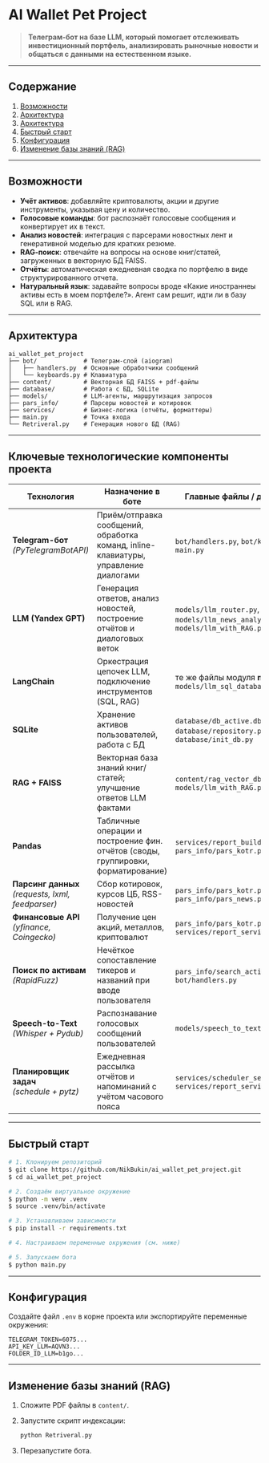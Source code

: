 # AI Wallet Pet Project

> **Телеграм‑бот на базе LLM, который помогает отслеживать инвестиционный портфель, анализировать рыночные новости и общаться с данными на естественном языке.**

---

## Содержание
1. [Возможности](#возможности)
2. [Архитектура](#архитектура)
3. [Архитектура](#архитектура)
4. [Быстрый старт](#быстрый-старт)
5. [Конфигурация](#конфигурация)
6. [Изменение базы знаний (RAG)](#изменение-базы-знаний-rag)

---

## Возможности

- **Учёт активов**: добавляйте криптовалюты, акции и другие инструменты, указывая цену и количество.
- **Голосовые команды**: бот распознаёт голосовые сообщения и конвертирует их в текст.
- **Анализ новостей**: интеграция с парсерами новостных лент и генеративной моделью для кратких резюме.
- **RAG‑поиск**: отвечайте на вопросы на основе книг/статей, загруженных в векторную БД FAISS.
- **Отчёты**: автоматическая ежедневная сводка по портфелю в виде структурированного отчета.
- **Натуральный язык**: задавайте вопросы вроде «Какие иностраннеы активы есть в моем портфеле?». Агент сам решит, идти ли в базу SQL или в RAG.

---

## Архитектура

```
ai_wallet_pet_project
├── bot/             # Телеграм‑слой (aiogram)
│   ├── handlers.py  # Основные обработчики сообщений
│   └── keyboards.py # Клавиатура
├── content/         # Векторная БД FAISS + pdf-файлы 
├── database/        # Работа с БД, SQLite
├── models/          # LLM‑агенты, маршрутизация запросов
├── pars_info/       # Парсеры новостей и котировок
├── services/        # Бизнес‑логика (отчёты, форматтеры)
├── main.py          # Точка входа
└── Retriveral.py    # Генерация нового БД (RAG)
```

---

## Ключевые технологические компоненты проекта

| Технология                                            | Назначение в боте                                                                   | Главные файлы / директории                                                      |
| ----------------------------------------------------- | ----------------------------------------------------------------------------------- | ------------------------------------------------------------------------------- |
| **Telegram-бот** <br>*(PyTelegramBotAPI)*             | Приём/отправка сообщений, обработка команд, inline-клавиатуры, управление диалогами | `bot/handlers.py`, `bot/keyboards.py`, `main.py`                                |
| **LLM (Yandex GPT)**                                  | Генерация ответов, анализ новостей, построение отчётов и диалоговых веток           | `models/llm_router.py`, `models/llm_news_analysis.py`, `models/llm_with_RAG.py` |
| **LangChain**                                         | Оркестрация цепочек LLM, подключение инструментов (SQL, RAG)                        | те же файлы модуля **models** + `models/llm_sql_database_toolkit.py`            |
| **SQLite**                                            | Хранение активов пользователей, работа с БД                                         | `database/db_active.db`, `database/repository.py`, `database/init_db.py`        |
| **RAG + FAISS**                                       | Векторная база знаний книг/статей; улучшение ответов LLM фактами                    | `content/rag_vector_db/`, `models/llm_with_RAG.py`                              |
| **Pandas**                                            | Табличные операции и построение фин. отчётов (своды, группировки, форматирование)   | `services/report_builder.py`, `pars_info/pars_kotr.py`                          |
| **Парсинг данных** <br>*(requests, lxml, feedparser)* | Сбор котировок, курсов ЦБ, RSS-новостей                                             | `pars_info/pars_kotr.py`, `pars_info/pars_news.py`                              |
| **Финансовые API** <br>*(yfinance, Coingecko)*        | Получение цен акций, металлов, криптовалют                                          | `pars_info/pars_kotr.py`, `services/report_service.py`                          |
| **Поиск по активам** <br>*(RapidFuzz)*                | Нечёткое сопоставление тикеров и названий при вводе пользователя                    | `pars_info/search_active.py`, `bot/handlers.py`                                           |
| **Speech-to-Text** <br>*(Whisper + Pydub)*            | Распознавание голосовых сообщений пользователей                                     | `models/speech_to_text.py`                                                      |
| **Планировщик задач** <br>*(schedule + pytz)*         | Ежедневная рассылка отчётов и напоминаний c учётом часового пояса                   | `services/scheduler_service.py`, `services/report_service.py`                   |


---

## Быстрый старт

```bash
# 1. Клонируем репозиторий
$ git clone https://github.com/NikBukin/ai_wallet_pet_project.git
$ cd ai_wallet_pet_project

# 2. Создаём виртуальное окружение
$ python -m venv .venv
$ source .venv/bin/activate

# 3. Устанавливаем зависимости
$ pip install -r requirements.txt

# 4. Настраиваем переменные окружения (см. ниже)

# 5. Запускаем бота
$ python main.py
```

---

## Конфигурация

Создайте файл `.env` в корне проекта или экспортируйте переменные окружения:

```env
TELEGRAM_TOKEN=6075...
API_KEY_LLM=AQVN3...
FOLDER_ID_LLM=b1go...
```

---

## Изменение базы знаний (RAG)

1. Сложите PDF файлы в `content/`.
2. Запустите скрипт индексации:

   ```bash
   python Retriveral.py
   ```
3. Перезапустите бота.


